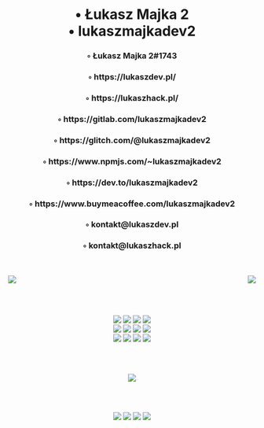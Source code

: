 <!--lukaszmajkadev2-->

<h1 align="center">• Łukasz Majka 2<br>• lukaszmajkadev2</h1>
<h3 align="center">◦ Łukasz Majka 2#1743</h3>
<h3 align="center">◦ https://lukaszdev.pl/</h3>
<h3 align="center">◦ https://lukaszhack.pl/</h3>
<h3 align="center">◦ https://gitlab.com/lukaszmajkadev2</h3>
<h3 align="center">◦ https://glitch.com/@lukaszmajkadev2</h3>
<h3 align="center">◦ https://www.npmjs.com/~lukaszmajkadev2</h3>
<h3 align="center">◦ https://dev.to/lukaszmajkadev2</h3>
<h3 align="center">◦ https://www.buymeacoffee.com/lukaszmajkadev2</h3>
<h3 align="center">◦ kontakt@lukaszdev.pl</h3>
<h3 align="center">◦ kontakt@lukaszhack.pl</h3>
<br>
<br>

<img align="right" src="https://github-readme-stats.vercel.app/api?username=lukaszmajkadev2&show_icons=true&locale=pl&theme=white"/>

<img align="center" src="https://github-readme-stats.vercel.app/api/top-langs?username=lukaszmajkadev2&show_icons=true&locale=pl&layout=compact&theme=white"/>
<br>
<br>
<br>
<br>

<p align="center">
<img src="https://img.shields.io/badge/html-white.svg?&style=for-the-badge&logo=html5&logoColor=000000"/>
<img src="https://img.shields.io/badge/javascript-white.svg?&style=for-the-badge&logo=javascript&logoColor=000000"/>
<img src="https://img.shields.io/badge/typescript-white.svg?&style=for-the-badge&logo=typescript&logoColor=000000"/>
<img src="https://img.shields.io/badge/java-white.svg?&style=for-the-badge&logo=java&logoColor=000000"/><br>
<img src="https://img.shields.io/badge/react-white.svg?&style=for-the-badge&logo=react&logoColor=000000"/>
<img src="https://img.shields.io/badge/python-white.svg?&style=for-the-badge&logo=python&logoColor=000000"/>
<img src="https://img.shields.io/badge/lua-white.svg?&style=for-the-badge&logo=lua&logoColor=000000"/>
<img src="https://img.shields.io/badge/c-white.svg?&style=for-the-badge&logo=c&logoColor=000000"/><br>
<img src="https://img.shields.io/badge/mysql-white.svg?&style=for-the-badge&logo=mysql&logoColor=000000"/>
<img src="https://img.shields.io/badge/postgresql-white.svg?&style=for-the-badge&logo=postgresql&logoColor=000000"/>
<img src="https://img.shields.io/badge/mongodb-white.svg?&style=for-the-badge&logo=mongodb&logoColor=000000"/>
<img src="https://img.shields.io/badge/oracle-white.svg?&style=for-the-badge&logo=oracle&logoColor=000000"/>
</p>
<br>
<br>

<p align="center">
<img src="https://discord.c99.nl/widget/theme-4/910909326623924234.png"/>
</p>
<br>
<br>

<p align="center">
<img src="https://img.shields.io/github/followers/lukaszmajkadev2?style=social"/>
<img src="https://img.shields.io/twitch/status/lukaszmajka?style=social"/>
<img src="https://img.shields.io/twitter/follow/ukasz89989598?style=social"/>
<img src="https://img.shields.io/youtube/channel/subscribers/UCzev9mrpe_K9KF_4UTYQrSw?style=social"/>
</p>

<!--lukaszmajkadev2/README.md-->
